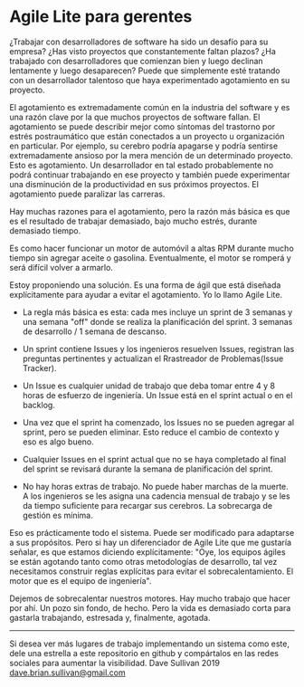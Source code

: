 # Agile Lite para gerentes

¿Trabajar con desarrolladores de software ha sido un desafío para su empresa? ¿Has visto proyectos que constantemente faltan plazos? ¿Ha trabajado con desarrolladores que comienzan bien y luego declinan lentamente y luego desaparecen? Puede que simplemente esté tratando con un desarrollador talentoso que haya experimentado agotamiento en su proyecto. 

El agotamiento es extremadamente común en la industria del software y es una razón clave por la que muchos proyectos de software fallan. El agotamiento se puede describir mejor como síntomas del trastorno por estrés postraumático que están conectados a un proyecto u organización en particular. Por ejemplo, su cerebro podría apagarse y podría sentirse extremadamente ansioso por la mera mención de un determinado proyecto. Esto es agotamiento. Un desarrollador en tal estado probablemente no podrá continuar trabajando en ese proyecto y también puede experimentar una disminución de la productividad en sus próximos proyectos. El agotamiento puede paralizar las carreras.

Hay muchas razones para el agotamiento, pero la razón más básica es que es el resultado de trabajar demasiado, bajo mucho estrés, durante demasiado tiempo.

Es como hacer funcionar un motor de automóvil a altas RPM durante mucho tiempo sin agregar aceite o gasolina. Eventualmente, el motor se romperá y será difícil volver a armarlo.

Estoy proponiendo una solución. Es una forma de ágil que está diseñada explícitamente para ayudar a evitar el agotamiento. Yo lo llamo Agile Lite.

* La regla más básica es esta: cada mes incluye un sprint de 3 semanas y una semana "off" donde se realiza la planificación del sprint. 3 semanas de desarrollo / 1 semana de descanso. 

* Un sprint contiene Issues y los ingenieros resuelven Issues, registran las preguntas pertinentes y actualizan el Rrastreador de Problemas(Issue Tracker).

* Un Issue es cualquier unidad de trabajo que deba tomar entre 4 y 8 horas de esfuerzo de ingeniería. Un Issue está en el sprint actual o en el backlog.

* Una vez que el sprint ha comenzado, los Issues no se pueden agregar al sprint, pero se pueden eliminar. Esto reduce el cambio de contexto y eso es algo bueno.

* Cualquier Issues en el sprint actual que no se haya completado al final del sprint se revisará durante la semana de planificación del sprint.

* No hay horas extras de trabajo. No puede haber marchas de la muerte. A los ingenieros se les asigna una cadencia mensual de trabajo y se les da tiempo suficiente para recargar sus cerebros. La sobrecarga de gestión es mínima.

Eso es prácticamente todo el sistema. Puede ser modificado para adaptarse a sus propósitos. Pero si hay un diferenciador de Agile Lite que me gustaría señalar, es que estamos diciendo explícitamente: "Oye, los equipos ágiles se están agotando tanto como otras metodologías de desarrollo, tal vez necesitamos construir reglas explícitas para evitar el sobrecalentamiento. El motor que es el equipo de ingeniería". 

Dejemos de sobrecalentar nuestros motores. Hay mucho trabajo que hacer por ahí. Un pozo sin fondo, de hecho. Pero la vida es demasiado corta para gastarla trabajando, estresada y, finalmente, agotada.

---
Si desea ver más lugares de trabajo implementando un sistema como este, dele una estrella a este repositorio en github y compártalos en las redes sociales para aumentar la visibilidad.
Dave Sullivan 2019 dave.brian.sullivan@gmail.com
